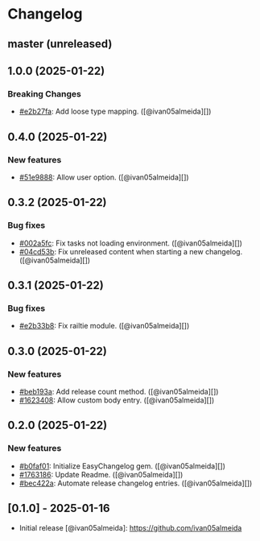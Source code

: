 # Changelog

## master (unreleased)

## 1.0.0 (2025-01-22)
### Breaking Changes

* [#e2b27fa](https://github.com/ivan05almeida/easy_changelog/commit/e2b27fa):  Add loose type mapping. ([@ivan05almeida][])

## 0.4.0 (2025-01-22)
### New features

* [#51e9888](https://github.com/ivan05almeida/easy_changelog/commit/51e9888):  Allow user option. ([@ivan05almeida][])

## 0.3.2 (2025-01-22)
### Bug fixes

* [#002a5fc](https://github.com/ivan05almeida/easy_changelog/commit/002a5fc):  Fix tasks not loading environment. ([@ivan05almeida][])
* [#04cd53b](https://github.com/ivan05almeida/easy_changelog/commit/04cd53b):  Fix unreleased content when starting a new changelog. ([@ivan05almeida][])

## 0.3.1 (2025-01-22)
### Bug fixes

* [#e2b33b8](https://github.com/ivan05almeida/easy_changelog/commit/e2b33b8):  Fix railtie module. ([@ivan05almeida][])

## 0.3.0 (2025-01-22)
### New features

* [#beb193a](https://github.com/ivan05almeida/easy_changelog/commit/beb193a):  Add release count method. ([@ivan05almeida][])
* [#1623408](https://github.com/ivan05almeida/easy_changelog/commit/1623408):  Allow custom body entry. ([@ivan05almeida][])

## 0.2.0 (2025-01-22)
### New features

* [#b0faf01](https://github.com/ivan05almeida/easy_changelog/commit/b0faf01):  Initialize EasyChangelog gem. ([@ivan05almeida][])
* [#1763186](https://github.com/ivan05almeida/easy_changelog/commit/1763186):  Update Readme. ([@ivan05almeida][])
* [#bec422a](https://github.com/ivan05almeida/easy_changelog/commit/bec422a):  Automate release changelog entries. ([@ivan05almeida][])

## [0.1.0] - 2025-01-16

- Initial release
[@ivan05almeida]: https://github.com/ivan05almeida
